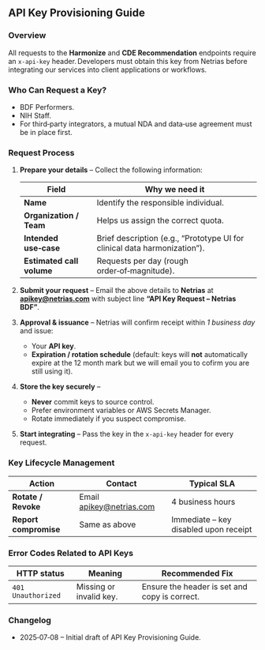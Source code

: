 ## API Key Provisioning Guide

### Overview

All requests to the **Harmonize** and **CDE Recommendation** endpoints require an `x-api-key` header. Developers must obtain this key from Netrias before integrating our services into client applications or workflows.

### Who Can Request a Key?

* BDF Performers.
* NIH Staff.
* For third‑party integrators, a mutual NDA and data‑use agreement must be in place first.

### Request Process

1. **Prepare your details** – Collect the following information:

   | Field                              | Why we need it                                                            |
   | ---------------------------------- | ------------------------------------------------------------------------- |
   | **Name**                           | Identify the responsible individual.                                      |
   | **Organization / Team**            | Helps us assign the correct quota.                                        |
   | **Intended use‑case**              | Brief description (e.g., “Prototype UI for clinical data harmonization”). |
   | **Estimated call volume**          | Requests per day (rough order‑of‑magnitude).                              |

2. **Submit your request** – Email the above details to **Netrias** at **[apikey@netrias.com](mailto:apikeys@netrias.com)** with subject line **“API Key Request – Netrias BDF”**.

3. **Approval & issuance** – Netrias will confirm receipt within *1 business day* and issue:

   * Your **API key**.
   * **Expiration / rotation schedule** (default: keys will **not** automatically expire at the 12 month mark but we will email you to cofirm you are still using it).

4. **Store the key securely** –

   * **Never** commit keys to source control.
   * Prefer environment variables or AWS Secrets Manager.
   * Rotate immediately if you suspect compromise.

5. **Start integrating** – Pass the key in the `x-api-key` header for every request.

### Key Lifecycle Management

| Action                | Contact                                                 | Typical SLA                           |
| --------------------- | ------------------------------------------------------- | ------------------------------------- |
| **Rotate / Revoke**   | Email [apikey@netrias.com](mailto:apikey@netrias.com)   | 4 business hours                      |
| **Report compromise** | Same as above                                           | Immediate – key disabled upon receipt |

### Error Codes Related to API Keys

| HTTP status             | Meaning                 | Recommended Fix                                         |
| ----------------------- | ----------------------- | ------------------------------------------------------- |
| `401 Unauthorized`      | Missing or invalid key. | Ensure the header is set and copy is correct.           |

### Changelog

* 2025‑07‑08 – Initial draft of API Key Provisioning Guide.
